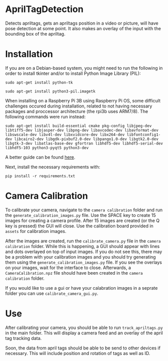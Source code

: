 # AprilTagDetection
Detects apriltags, gets an apriltags position in a video or picture, will have pose detection
at some point. It also makes an overlay of the input with the bounding box of the apriltag.

# Installation

If you are on a Debian-based system, you might need to run the following in order to install tkinter and/or to install Python Image Library (PIL):

```
sudo apt-get install python-tk
```
```
sudo apt-get install python3-pil.imagetk
```

When installing on a Raspberry Pi 3B using Raspberry Pi OS, some difficult challenges occured during installation, related to not having necessary packages and proccessor architecture (the rpi3b uses ARM7/8). The following commands were run instead:

```
sudo apt-get install build-essential cmake pkg-config libjpeg-dev libtiff5-dev libjasper-dev libpng-dev libavcodec-dev libavformat-dev libswscale-dev libv4l-dev libxvidcore-dev libx264-dev libfontconfig1-dev libcairo2-dev libgdk-pixbuf2.0-dev libpango1.0-dev libgtk2.0-dev libgtk-3-dev libatlas-base-dev gfortran libhdf5-dev libhdf5-serial-dev libhdf5-103 python3-pyqt5 python3-dev
```
A better guide can be found [here](https://raspberrypi-guide.github.io/programming/install-opencv).

Next, install the necessary requirements with:

```
pip install -r requirements.txt
```

# Camera Calibration

To calibrate your camera, navigate to the `camera calibration` folder and run the `generate_calibration_images.py` file. Use the SPACE key to create 15 images for creating a camera profile. After 15 images are created (or the Q key is pressed) the GUI will close. Use the calibration board provided in `assets` for calibration images.

After the images are created, run the `calibrate_camera.py` file in the `camera calibration` folder. While this is happening, a GUI should appear with lines and dots overlayed on top of input images. If you do not see this, there may be a problem with your calibration images and you should try generating them using the `generate_calibration_images.py` file. If you see the overlays on your images, wait for the interface to close. Afterwards, a `CameraCalibration.npz` file should have been created in the `camera calibration` folder.

If you would like to use a gui or have your calabration images in a seprate folder you can use `calibrate_camera_gui.py`.
# Use

After calibrating your camera, you should be able to run `track_apriltags.py` in the main folder. This will display a camera feed and an overlay of the april tag tracking data.

Soon, the data from april tags should be able to be send to other devices if necessary. This will include position and rotation of tags as well as ID.
